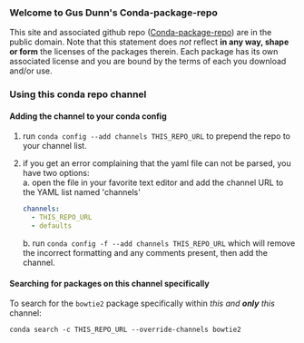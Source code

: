 ### Welcome to Gus Dunn's Conda-package-repo
This site and associated github repo ([Conda-package-repo](https://github.com/xguse/conda-package-repo)) are in the public domain. Note that this statement does _not_ reflect __in any way, shape or form__ the licenses of the packages therein.  Each package has its own associated license and you are bound by the terms of each you download and/or use.

### Using this conda repo channel

#### Adding the channel to your conda config

1. run `conda config --add channels THIS_REPO_URL` to prepend the repo to your channel list.
2. if you get an error complaining that the yaml file can not be parsed, you have two options:  
    a. open the file in your favorite text editor and add the channel URL to the YAML list named 'channels'

    ```YAML
    channels:
      - THIS_REPO_URL
      - defaults
    ```  

    b. run `conda config -f --add channels THIS_REPO_URL` which will remove the incorrect formatting and any comments present, then add the channel.


#### Searching for packages on this channel specifically

To search for the `bowtie2` package specifically within _this and __only__ this_ channel:

```
conda search -c THIS_REPO_URL --override-channels bowtie2
```

